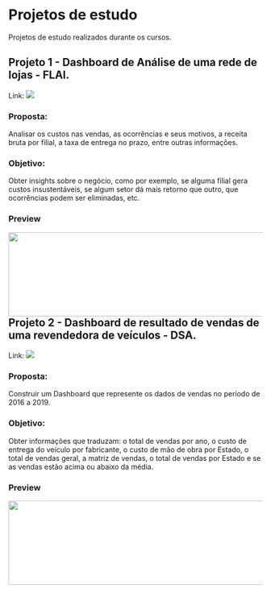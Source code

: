 # Projetos de estudo
Projetos de estudo realizados durante os cursos.

## Projeto 1 - Dashboard de Análise de uma rede de lojas - FLAI.

Link: <a href="https://app.powerbi.com/view?r=eyJrIjoiYzUzYTk5OTQtYWNiMS00OGE5LTgyMDItZDhhY2VjODY2ZWZiIiwidCI6ImJiYmZhMzgwLTQyNTMtNDhkMi04ZWFhLWZmMDJjZTQ5ODU5ZiJ9&pageName=ReportSection" target="_blank"><img src="https://img.shields.io/badge/PowerBI-F2C811?style=for-the-badge&logo=Power%20BI&logoColor=white" target="_blank"></a>

### Proposta: 
Analisar os custos nas vendas, as ocorrências e seus motivos, a receita bruta por filial, a taxa de entrega no prazo, entre outras informações. 

### Objetivo: 
Obter insights sobre o negócio, como por exemplo, se alguma filial gera custos insustentáveis, se algum setor dá mais retorno que outro, que ocorrências podem ser eliminadas, etc.

### Preview
<img align="left" width="597" height="167" src="https://user-images.githubusercontent.com/90691653/134817644-f7d97d8b-49f9-4f86-a470-e726136c98a0.png">
 
 

## Projeto 2 - Dashboard de resultado de vendas de uma revendedora de veículos - DSA.

Link: <a href="https://app.powerbi.com/groups/me/reports/0cdb584d-ef75-4983-b087-9d46f35737f1/ReportSection" target="_blank"><img src="https://img.shields.io/badge/PowerBI-F2C811?style=for-the-badge&logo=Power%20BI&logoColor=white" target="_blank"></a>

### Proposta: 
Construir um Dashboard que represente os dados de vendas no período de 2016 a 2019.

### Objetivo: 
Obter informações que traduzam: o total de vendas por ano, o custo de entrega do veículo por fabricante, o custo de mão de obra por Estado, o total de vendas geral, a matriz de vendas, o total de vendas por Estado e se as vendas estão acima ou abaixo da média.

### Preview
<img align="left" width="597" height="167" src="![dash vendas veiculos](https://user-images.githubusercontent.com/90691653/136781479-1999ece8-5fbe-448b-a5f7-2b3fca76e1ce.jpg)">
